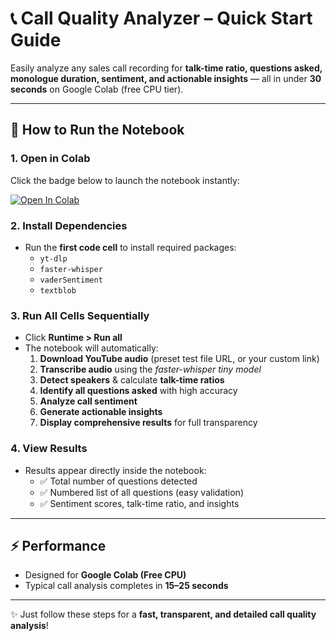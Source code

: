 # 📞 Call Quality Analyzer – Quick Start Guide

Easily analyze any sales call recording for **talk-time ratio, questions asked, monologue duration, sentiment, and actionable insights** — all in under **30 seconds** on Google Colab (free CPU tier).  

---

## 🚀 How to Run the Notebook

### 1. Open in Colab
Click the badge below to launch the notebook instantly:  

[![Open In Colab](https://colab.research.google.com/assets/colab-badge.svg)](
https://colab.research.google.com/github/pandey-i/Call_Quality_Analyzer/blob/main/Call_Quality_Analyzer_Final_FIXED.ipynb)  

### 2. Install Dependencies  
- Run the **first code cell** to install required packages:  
  - `yt-dlp`  
  - `faster-whisper`  
  - `vaderSentiment`  
  - `textblob`  

### 3. Run All Cells Sequentially  
- Click **Runtime > Run all**  
- The notebook will automatically:  
  1. **Download YouTube audio** (preset test file URL, or your custom link)  
  2. **Transcribe audio** using the *faster-whisper tiny model*  
  3. **Detect speakers** & calculate **talk-time ratios**  
  4. **Identify all questions asked** with high accuracy  
  5. **Analyze call sentiment**  
  6. **Generate actionable insights**  
  7. **Display comprehensive results** for full transparency  

### 4. View Results  
- Results appear directly inside the notebook:  
  - ✅ Total number of questions detected  
  - ✅ Numbered list of all questions (easy validation)  
  - ✅ Sentiment scores, talk-time ratio, and insights  

---

## ⚡ Performance  
- Designed for **Google Colab (Free CPU)**  
- Typical call analysis completes in **15–25 seconds**  

---

✨ Just follow these steps for a **fast, transparent, and detailed call quality analysis**!
